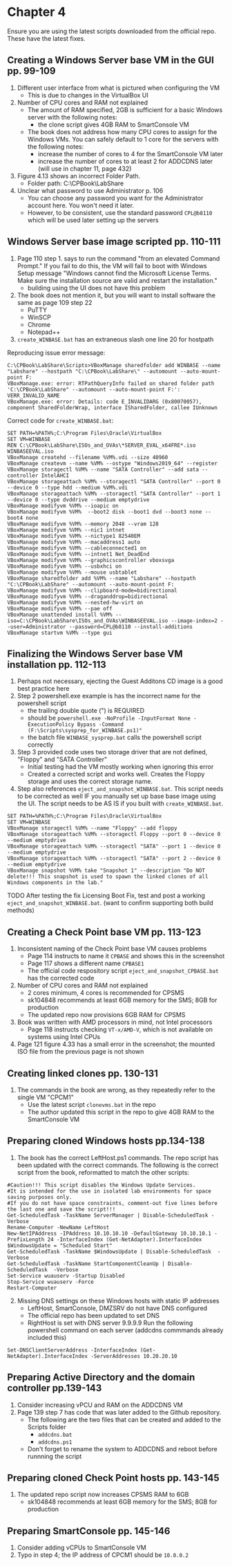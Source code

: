# Chapter 4
Ensure you are using the latest scripts downloaded from the official repo. These have the latest fixes.

## Creating a Windows Server base VM in the GUI pp. 99-109
1. Different user interface from what is pictured when configuring the VM
    - This is due to changes in the VirtualBox UI
2. Number of CPU cores and RAM not explained
    - The amount of RAM specified, 2GB is sufficient for a basic Windows server with the following notes:
      - the clone script gives 4GB RAM to SmartConsole VM
    - The book does not address how many CPU cores to assign for the Windows VMs. You can safely default to 1 core for the servers with the following notes:
      - increase the number of cores to 4 for the SmartConsole VM later
      - increase the number of cores to at least 2 for ADDCDNS later (will use in chapter 11, page 432)
3. Figure 4.13 shows an incorrect Folder Path.
    - Folder path: C:\CPBook\LabShare
5. Unclear what password to use Administrator p. 106
    - You can choose any password you want for the Administrator account here. You won't need it later.
    - However, to be consistent, use the standard password `CPL@b8110` which will be used later setting  up the servers
## Windows Server base image scripted pp. 110-111
1. Page 110 step 1. says to run the command "from an elevated Command Prompt." If you fail to do this, the VM will fail to boot with Windows Setup message "Windows cannot find the Microsoft License Terms. Make sure the installation source are valid and restart the installation."
    - building using the UI does not have this problem
2. The book does not mention it, but you will want to install software the same as page 109 step 22
    - PuTTY
    - WinSCP
    - Chrome
    - Notepad++
4. `create_WINBASE.bat` has an extraneous slash one line 20 for hostpath

Reproducing issue error message:
```
C:\CPBook\LabShare\Scripts>VBoxManage sharedfolder add WINBASE --name "Labshare" --hostpath "C:\CPBook\LabShare\" --automount --auto-mount-point F:
VBoxManage.exe: error: RTPathQueryInfo failed on shared folder path 'C:\CPBook\LabShare" --automount --auto-mount-point F:': VERR_INVALID_NAME
VBoxManage.exe: error: Details: code E_INVALIDARG (0x80070057), component SharedFolderWrap, interface ISharedFolder, callee IUnknown
```
Correct code for `create_WINBASE.bat`:
```
SET PATH=%PATH%;C:\Program Files\Oracle\VirtualBox
SET VM=WINBASE
REN C:\CPBook\LabShare\ISOs_and_OVAs\*SERVER_EVAL_x64FRE*.iso WINBASEEVAL.iso
VBoxManage createhd --filename %VM%.vdi --size 40960
VBoxManage createvm --name %VM% --ostype "Windows2019_64" --register
VBoxManage storagectl %VM% --name "SATA Controller" --add sata --controller IntelAHCI
VBoxManage storageattach %VM% --storagectl "SATA Controller" --port 0 --device 0 --type hdd --medium %VM%.vdi
VBoxManage storageattach %VM% --storagectl "SATA Controller" --port 1 --device 0 --type dvddrive --medium emptydrive
VBoxManage modifyvm %VM% --ioapic on
VBoxManage modifyvm %VM%  --boot2 disk --boot1 dvd --boot3 none --boot4 none
VBoxManage modifyvm %VM% --memory 2048 --vram 128
VBoxManage modifyvm %VM% --nic1 intnet
VBoxManage modifyvm %VM% --nictype1 82540EM
VBoxManage modifyvm %VM% --macaddress1 auto
VBoxManage modifyvm %VM% --cableconnected1 on
VBoxManage modifyvm %VM% --intnet1 Net_DeadEnd
VBoxManage modifyvm %VM% --graphicscontroller vboxsvga
VBoxManage modifyvm %VM% --usbxhci on
VBoxManage modifyvm %VM% --mouse usbtablet
VBoxManage sharedfolder add %VM% --name "Labshare" --hostpath "C:\CPBook\LabShare" --automount --auto-mount-point F:
VBoxManage modifyvm %VM% --clipboard-mode=bidirectional
VBoxManage modifyvm %VM% --draganddrop=bidirectional
VBoxManage modifyvm %VM% --nested-hw-virt on
VBoxManage modifyvm %VM% --pae off
VBoxManage unattended install %VM% --iso=C:\CPBook\LabShare\ISOs_and_OVAs\WINBASEEVAL.iso --image-index=2 --user=Administrator --password=CPL@b8110 --install-additions
VBoxManage startvm %VM% --type gui
```
## Finalizing the Windows Server base VM installation pp. 112-113
1. Perhaps not necessary, ejecting the Guest Additons CD image is a good best practice here
2. Step 2 powershell.exe example is has the incorrect name for the powershell script
    - the trailing double quote (") is REQUIRED
    - should be `powershell.exe -NoProfile -InputFormat None -ExecutionPolicy Bypass -Command (F:\Scripts\sysprep_for_WINBASE.ps1)"`
    - the batch file `WINBASE_sysprep.bat` calls the powershell script correctly
4. Step 3 provided code uses two storage driver that are not defined, "Floppy" and "SATA Controller"
    - Initial testing had the VM mostly working when ignoring this error
    - Created a corrected script and works well. Creates the Floppy storage and uses the correct storage name.
5. Step also references `eject_and_snapshot_WINBASE.bat`. This script needs to be corrected as well IF you manually set up base base image using the UI. The script needs to be AS IS if you built with `create_WINBASE.bat`.
```
SET PATH=%PATH%;C:\Program Files\Oracle\VirtualBox
SET VM=WINBASE
VBoxManage storagectl %VM% --name "Floppy" --add floppy
VBoxManage storageattach %VM% --storagectl Floppy --port 0 --device 0 --medium emptydrive
VBoxManage storageattach %VM% --storagectl "SATA" --port 1 --device 0 --medium emptydrive
VBoxManage storageattach %VM% --storagectl "SATA" --port 2 --device 0 --medium emptydrive
VBoxManage snapshot %VM% take "Snapshot 1" --description "Do NOT delete!!! This snapshot is used to spawn the linked clones of all Windows components in the lab."
```

TODO After testing the fix Licensing Boot Fix, test and post a working `eject_and_snapshot_WINBASE.bat`. (want to confirm supporting both build methods)

## Creating a Check Point base VM pp. 113-123
1. Inconsistent naming of the Check Point base VM causes problems
    - Page 114 instructs to name it `CPBASE` and shows this in the screenshot
    - Page 117 shows a different name `CPBASE1`
    - The official code respository script  `eject_and_snapshot_CPBASE.bat` has the corrected code
2. Number of CPU cores and RAM not explained
     - 2 cores minimum, 4 cores is recommended for CPSMS
     - sk104848 recommends at least 6GB memory for the SMS; 8GB for production
     - The updated repo now provisions 6GB RAM for CPSMS
3. Book was written with AMD processors in mind, not Intel processors
    - Page 118 instructs checking `VT-x/AMD-V`, which is not available on systems using Intel CPUs
4. Page 121 figure 4.33 has a small error in the screenshot; the mounted ISO file from the previous page is not shown
## Creating linked clones pp. 130-131
1. The commands in the book are wrong, as they repeatedly refer to the single VM "CPCM1"
    - Use the latest script `clonevms.bat` in the repo
    - The author updated this script in the repo to give 4GB RAM to the SmartConsole VM
## Preparing cloned Windows hosts pp.134-138
1. The book has the correct LeftHost.ps1 commands. The repo script has been updated with the correct commands.
The following is the correct script from the book, reformatted to match the other scripts:
```
#Caution!!! This script disables the Windows Update Services.
#It is intended for the use in isolated lab environments for space saving purposes only.
#If you do not have space constraints, comment-out five lines before the last one and save the script!!! 
Get-ScheduledTask -TaskName ServerManager | Disable-ScheduledTask -Verbose
Rename-Computer -NewName LeftHost
New-NetIPAddress -IPAddress 10.10.10.10 -DefaultGateway 10.10.10.1 -PrefixLength 24 -InterfaceIndex (Get-NetAdapter).InterfaceIndex
$WindowsUpdate = "Scheduled Start"
Get-ScheduledTask -TaskName $WindowsUpdate | Disable-ScheduledTask  -Verbose
Get-ScheduledTask -TaskName StartComponentCleanUp | Disable-ScheduledTask  -Verbose
Set-Service wuauserv -Startup Disabled
Stop-Service wuauserv -Force
Restart-Computer
```
2. Missing DNS settings on these Windows hosts with static IP addresses
    - LeftHost, SmartConsole, DMZSRV do not have DNS configured
    - The official repo has been updated to set DNS
    - RightHost is set with DNS server 9.9.9.9
Run the following powershell command on each server (addcdns commmands already included this)
```
Set-DNSClientServerAddress -InterfaceIndex (Get-NetAdapter).InterfaceIndex -ServerAddresses 10.20.20.10
```
## Preparing Active Directory and the domain controller pp.139-143
1. Consider increasing vPCU and RAM on the ADDCDNS VM
2. Page 139 step 7 has code that was later added to the Github repository.
    - The following are the two files that can be created and added to the Scripts folder
        - `addcdns.bat`
        - `addcdns.ps1`
    - Don't forget to rename the system to ADDCDNS and reboot before runnning the script
## Preparing cloned Check Point hosts pp. 143-145
1. The updated repo script now increases CPSMS RAM to 6GB
    - sk104848 recommends at least 6GB memory for the SMS; 8GB for production
## Preparing SmartConsole pp. 145-146
1. Consider adding vCPUs to SmartConsole VM
1. Typo in step 4; the IP address of CPCM1 should be `10.0.0.2`
